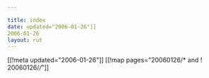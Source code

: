 ```yaml
---

title: index
date: updated="2006-01-26"]]
2006-01-26
layout: rut
---
```


[[!meta updated="2006-01-26"]]
[[!map pages="20060126/* and ! 20060126/*/*"]]
